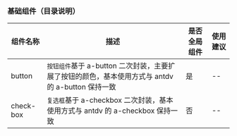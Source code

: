 ### 基础组件（目录说明）

| 组件名称 | 描述 | 是否全局组件 | 使用建议 |
| --- | --- | --- | --- |
| button | `按钮组件`基于 a-button 二次封装，主要扩展了按钮的颜色，基本使用方式与 antdv 的 a-button 保持一致 | 是 | -- |
| check-box | `复选框`基于 a-checkbox 二次封装，基本使用方式与 antdv 的 a-checkbox 保持一致 | 否 | -- |
